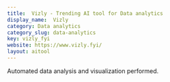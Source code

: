```yaml
---
title:  Vizly - Trending AI tool for Data analytics
display_name:  Vizly
category: Data analytics
category_slug: data-analytics
key: vizly_fyi
website: https://www.vizly.fyi/
layout: aitool
---
```


Automated data analysis and visualization performed.
